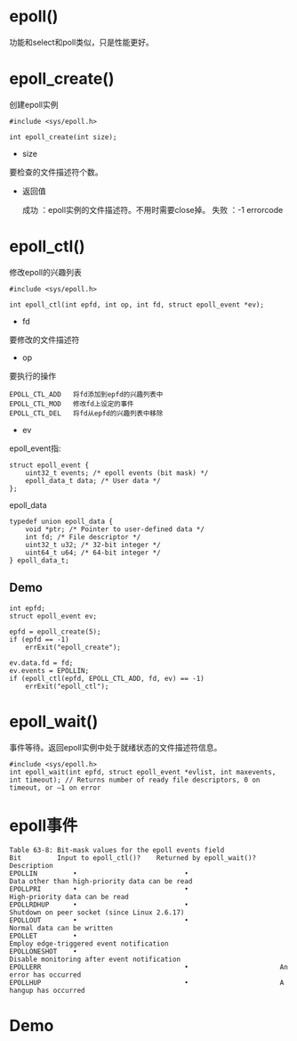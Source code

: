 # epoll()

功能和select和poll类似，只是性能更好。

# epoll_create()

创建epoll实例

    #include <sys/epoll.h>
    
    int epoll_create(int size);
    
- size

要检查的文件描述符个数。

- 返回值


    成功 ：epoll实例的文件描述符。不用时需要close掉。
    失败 ：-1 errorcode
    
# epoll_ctl()

修改epoll的兴趣列表

    #include <sys/epoll.h>
    
    int epoll_ctl(int epfd, int op, int fd, struct epoll_event *ev);
    
- fd

要修改的文件描述符

- op

要执行的操作

    EPOLL_CTL_ADD   将fd添加到epfd的兴趣列表中
    EPOLL_CTL_MOD   修改fd上设定的事件
    EPOLL_CTL_DEL   将fd从epfd的兴趣列表中移除

- ev

epoll_event指:

    struct epoll_event {
        uint32_t events; /* epoll events (bit mask) */
        epoll_data_t data; /* User data */
    };
    
epoll_data

    typedef union epoll_data {
        void *ptr; /* Pointer to user-defined data */
        int fd; /* File descriptor */
        uint32_t u32; /* 32-bit integer */
        uint64_t u64; /* 64-bit integer */
    } epoll_data_t;
    
## Demo

    int epfd;
    struct epoll_event ev;
    
    epfd = epoll_create(5);
    if (epfd == -1)
        errExit("epoll_create");
        
    ev.data.fd = fd;
    ev.events = EPOLLIN;
    if (epoll_ctl(epfd, EPOLL_CTL_ADD, fd, ev) == -1)
        errExit("epoll_ctl");
        
# epoll_wait()

事件等待。返回epoll实例中处于就绪状态的文件描述符信息。

    #include <sys/epoll.h>
    int epoll_wait(int epfd, struct epoll_event *evlist, int maxevents, int timeout); // Returns number of ready file descriptors, 0 on timeout, or –1 on error
    
# epoll事件

    Table 63-8: Bit-mask values for the epoll events field
    Bit         Input to epoll_ctl()?    Returned by epoll_wait()?    Description
    EPOLLIN         •                           •                       Data other than high-priority data can be read
    EPOLLPRI        •                           •                       High-priority data can be read
    EPOLLRDHUP      •                           •                       Shutdown on peer socket (since Linux 2.6.17)
    EPOLLOUT        •                           •                       Normal data can be written
    EPOLLET         •                                                   Employ edge-triggered event notification
    EPOLLONESHOT    •                                                   Disable monitoring after event notification
    EPOLLERR                                    •                       An error has occurred
    EPOLLHUP                                    •                       A hangup has occurred
    
# Demo


